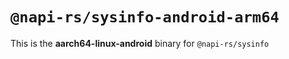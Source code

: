 # `@napi-rs/sysinfo-android-arm64`

This is the **aarch64-linux-android** binary for `@napi-rs/sysinfo`
